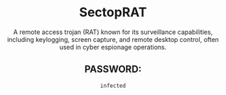 <div align="center">

# SectopRAT

A remote access trojan (RAT) known for its surveillance capabilities, including keylogging, screen capture, and remote desktop control, often used in cyber espionage operations.

## PASSWORD:

```
infected
```

</div>
